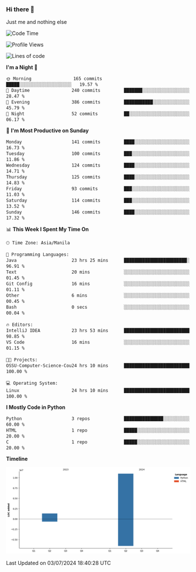 ### Hi there 👋

Just me and nothing else


<!--START_SECTION:waka-->
![Code Time](http://img.shields.io/badge/Code%20Time-465%20hrs%2037%20mins-blue)

![Profile Views](http://img.shields.io/badge/Profile%20Views-7-blue)

![Lines of code](https://img.shields.io/badge/From%20Hello%20World%20I%27ve%20Written-12.3%20million%20lines%20of%20code-blue)

**I'm a Night 🦉** 

```text
🌞 Morning                165 commits         █████░░░░░░░░░░░░░░░░░░░░   19.57 % 
🌆 Daytime                240 commits         ███████░░░░░░░░░░░░░░░░░░   28.47 % 
🌃 Evening                386 commits         ███████████░░░░░░░░░░░░░░   45.79 % 
🌙 Night                  52 commits          ██░░░░░░░░░░░░░░░░░░░░░░░   06.17 % 
```
📅 **I'm Most Productive on Sunday** 

```text
Monday                   141 commits         ████░░░░░░░░░░░░░░░░░░░░░   16.73 % 
Tuesday                  100 commits         ███░░░░░░░░░░░░░░░░░░░░░░   11.86 % 
Wednesday                124 commits         ████░░░░░░░░░░░░░░░░░░░░░   14.71 % 
Thursday                 125 commits         ████░░░░░░░░░░░░░░░░░░░░░   14.83 % 
Friday                   93 commits          ███░░░░░░░░░░░░░░░░░░░░░░   11.03 % 
Saturday                 114 commits         ███░░░░░░░░░░░░░░░░░░░░░░   13.52 % 
Sunday                   146 commits         ████░░░░░░░░░░░░░░░░░░░░░   17.32 % 
```


📊 **This Week I Spent My Time On** 

```text
🕑︎ Time Zone: Asia/Manila

💬 Programming Languages: 
Java                     23 hrs 25 mins      ████████████████████████░   96.91 % 
Text                     20 mins             ░░░░░░░░░░░░░░░░░░░░░░░░░   01.45 % 
Git Config               16 mins             ░░░░░░░░░░░░░░░░░░░░░░░░░   01.11 % 
Other                    6 mins              ░░░░░░░░░░░░░░░░░░░░░░░░░   00.45 % 
Bash                     0 secs              ░░░░░░░░░░░░░░░░░░░░░░░░░   00.04 % 

🔥 Editors: 
IntelliJ IDEA            23 hrs 53 mins      █████████████████████████   98.85 % 
VS Code                  16 mins             ░░░░░░░░░░░░░░░░░░░░░░░░░   01.15 % 

🐱‍💻 Projects: 
OSSU-Computer-Science-Cou24 hrs 10 mins      █████████████████████████   100.00 % 

💻 Operating System: 
Linux                    24 hrs 10 mins      █████████████████████████   100.00 % 
```

**I Mostly Code in Python** 

```text
Python                   3 repos             ███████████████░░░░░░░░░░   60.00 % 
HTML                     1 repo              █████░░░░░░░░░░░░░░░░░░░░   20.00 % 
C                        1 repo              █████░░░░░░░░░░░░░░░░░░░░   20.00 % 
```



**Timeline**

![Lines of Code chart](https://raw.githubusercontent.com/brutist/brutist/main/assets/bar_graph.png)


 Last Updated on 03/07/2024 18:40:28 UTC
<!--END_SECTION:waka-->
